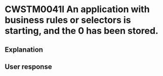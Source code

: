 # CWSTM0041I An application with business rules or selectors is starting, and the 0 has been stored.

## Explanation

## User response